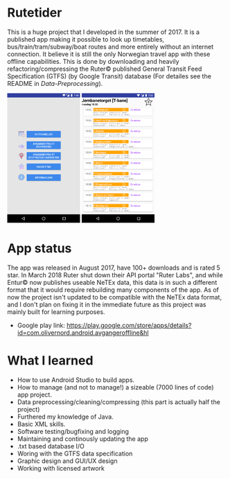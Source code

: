 # Rutetider

This is a huge project that I developed in the summer of 2017. It is a published app making it possible to
look up timetables, bus/train/tram/subway/boat routes and more entirely without an internet connection. It believe it is still the only Norwegian
travel app with these offline capabilities. This is done by downloading and heavily refactoring/compressing the Ruter© published
General Transit Feed Specification (GTFS) (by Google Transit) database (For detailes see the README in _Data-Preprocessing_).

<img src=Screenshots/MainMenu.webp width="168" height="299"> <img src=Screenshots/Lines2.webp width="168" height="299">

# App status

The app was released in August 2017, have 100+ downloads and is rated 5 star. In March 2018 Ruter shut down their API portal "Ruter Labs", and while Entur©
now publishes useable NeTEx data, this data is in such a different format that it would require rebuilding many components of the app. As of
now the project isn't updated to be compatible with the NeTEx data format, and I don't plan on fixing it in the immediate future as this project
was mainly built for learning purposes.

* Google play link: https://play.google.com/store/apps/details?id=com.olivernord.android.avgangeroffline&hl

# What I learned

* How to use Android Studio to build apps.
* How to manage (and not to manage!) a sizeable (7000 lines of code) app project.
* Data preprocessing/cleaning/compressing (this part is actually half the project)
* Furthered my knowledge of Java.
* Basic XML skills.
* Software testing/bugfixing and logging
* Maintaining and continously updating the app
*  .txt based database I/O
* Woring with the GTFS data specification
* Graphic design and GUI/UX design
* Working with licensed artwork


